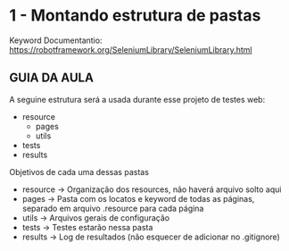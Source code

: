 # 1 - Montando estrutura de pastas

Keyword Documentantio: https://robotframework.org/SeleniumLibrary/SeleniumLibrary.html

## GUIA DA AULA

A seguine estrutura será a usada durante esse projeto de testes web:

- resource
    - pages
    - utils
- tests
- results

Objetivos de cada uma dessas pastas
- resource -> Organização dos resources, não haverá arquivo solto aqui
- pages -> Pasta com os locatos e keyword de todas as páginas, separado em arquivo .resource para cada página
- utils -> Arquivos gerais de configuração
- tests -> Testes estarão nessa pasta
- results -> Log de resultados (não esquecer de adicionar no .gitignore)
